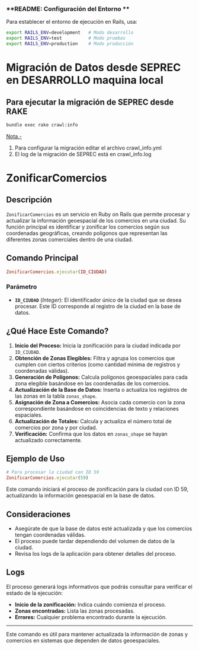### **README: Configuración del Entorno **

Para establecer el entorno de ejecución en Rails, usa:

```bash
export RAILS_ENV=development   # Modo desarrollo
export RAILS_ENV=test          # Modo pruebas
export RAILS_ENV=production    # Modo producción
```

# Migración de Datos desde SEPREC en DESARROLLO maquina local
## Para ejecutar la migración de SEPREC desde RAKE
```bash
bundle exec rake crawl:info
```

<u>Nota.-</u> 
1. Para configurar la migración editar el archivo crawl_info.yml
2. El log de la migración de SEPREC está en crawl_info.log

# ZonificarComercios

## Descripción
`ZonificarComercios` es un servicio en Ruby on Rails que permite procesar y actualizar la información geoespacial de los comercios en una ciudad. Su función principal es identificar y zonificar los comercios según sus coordenadas geográficas, creando polígonos que representan las diferentes zonas comerciales dentro de una ciudad.

## Comando Principal

```ruby
ZonificarComercios.ejecutar(ID_CIUDAD)
```

### Parámetro
- **`ID_CIUDAD`** (*Integer*): El identificador único de la ciudad que se desea procesar. Este ID corresponde al registro de la ciudad en la base de datos.

## ¿Qué Hace Este Comando?
1. **Inicio del Proceso:** Inicia la zonificación para la ciudad indicada por `ID_CIUDAD`.
2. **Obtención de Zonas Elegibles:** Filtra y agrupa los comercios que cumplen con ciertos criterios (como cantidad mínima de registros y coordenadas válidas).
3. **Generación de Polígonos:** Calcula polígonos geoespaciales para cada zona elegible basándose en las coordenadas de los comercios.
4. **Actualización de la Base de Datos:** Inserta o actualiza los registros de las zonas en la tabla `zonas_shape`.
5. **Asignación de Zona a Comercios:** Asocia cada comercio con la zona correspondiente basándose en coincidencias de texto y relaciones espaciales.
6. **Actualización de Totales:** Calcula y actualiza el número total de comercios por zona y por ciudad.
7. **Verificación:** Confirma que los datos en `zonas_shape` se hayan actualizado correctamente.

## Ejemplo de Uso

```ruby
# Para procesar la ciudad con ID 59
ZonificarComercios.ejecutar(59)
```

Este comando iniciará el proceso de zonificación para la ciudad con ID 59, actualizando la información geoespacial en la base de datos.

## Consideraciones
- Asegúrate de que la base de datos esté actualizada y que los comercios tengan coordenadas válidas.
- El proceso puede tardar dependiendo del volumen de datos de la ciudad.
- Revisa los logs de la aplicación para obtener detalles del proceso.

## Logs
El proceso generará logs informativos que podrás consultar para verificar el estado de la ejecución:

- **Inicio de la zonificación:** Indica cuándo comienza el proceso.
- **Zonas encontradas:** Lista las zonas procesadas.
- **Errores:** Cualquier problema encontrado durante la ejecución.

---

Este comando es útil para mantener actualizada la información de zonas y comercios en sistemas que dependen de datos geoespaciales.


